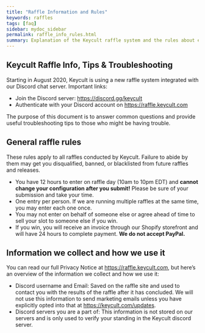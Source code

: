 ```yaml
---
title: "Raffle Information and Rules"
keywords: raffles
tags: [faq]
sidebar: mydoc_sidebar
permalink: raffle_info_rules.html
summary: Explanation of the Keycult raffle system and the rules about entering raffles 
---
```


## Keycult Raffle Info, Tips & Troubleshooting 
Starting in August 2020, Keycult is using a new raffle system integrated with our Discord chat server. Important links:

- Join the Discord server: <https://discord.gg/keycult>
- Authenticate with your Discord account on <https://raffle.keycult.com>

The purpose of this document is to answer common questions and provide useful troubleshooting tips to those who might be having trouble.


## General raffle rules

These rules apply to all raffles conducted by Keycult. Failure to abide by them may get you disqualified, banned, or blacklisted from future raffles and releases.

- You have 12 hours to enter on raffle day (10am to 10pm EDT) and **cannot change your configuration after you submit!** Please be sure of your submission and take your time.
- One entry per person. If we are running multiple raffles at the same time, you may enter each one once.
- You may not enter on behalf of someone else or agree ahead of time to sell your slot to someone else if you win.
- If you win, you will receive an invoice through our Shopify storefront and will have 24 hours to complete payment. **We do not accept PayPal.**


## Information we collect and how we use it

You can read our full Privacy Notice at <https://raffle.keycult.com>, but here’s an overview of the information we collect and how we use it:

- Discord username and Email: Saved on the raffle site and used to contact you with the results of the raffle after it has concluded. We will not use this information to send marketing emails unless you have explicitly opted into that at <https://keycult.com/updates>.
- Discord servers you are a part of: This information is not stored on our servers and is only used to verify your standing in the Keycult discord server.
